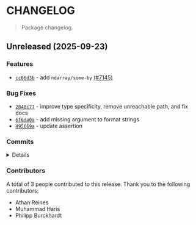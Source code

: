 # CHANGELOG

> Package changelog.

<section class="release" id="unreleased">

## Unreleased (2025-09-23)

<section class="features">

### Features

-   [`cc66d3b`](https://github.com/stdlib-js/stdlib/commit/cc66d3b709812126709d2d6c8232ffc2dbd8b576) - add `ndarray/some-by` [(#7145)](https://github.com/stdlib-js/stdlib/pull/7145)

</section>

<!-- /.features -->

<section class="bug-fixes">

### Bug Fixes

-   [`2848c77`](https://github.com/stdlib-js/stdlib/commit/2848c77bb0cf8fd2fc78fe72095a1aad2e545a36) - improve type specificity, remove unreachable path, and fix docs
-   [`6f6da0a`](https://github.com/stdlib-js/stdlib/commit/6f6da0afaa12ef31691ae659f6a005f140d81cd1) - add missing argument to format strings
-   [`495669a`](https://github.com/stdlib-js/stdlib/commit/495669aaf5064ff0043a6ceab9216a3b8c1c84f1) - update assertion

</section>

<!-- /.bug-fixes -->

<section class="commits">

### Commits

<details>

-   [`2ebf45f`](https://github.com/stdlib-js/stdlib/commit/2ebf45f557a99301791e2d4dbf23609372711f9b) - **docs:** update comments _(by Athan Reines)_
-   [`2848c77`](https://github.com/stdlib-js/stdlib/commit/2848c77bb0cf8fd2fc78fe72095a1aad2e545a36) - **fix:** improve type specificity, remove unreachable path, and fix docs _(by Athan Reines)_
-   [`6f6da0a`](https://github.com/stdlib-js/stdlib/commit/6f6da0afaa12ef31691ae659f6a005f140d81cd1) - **fix:** add missing argument to format strings _(by Philipp Burckhardt)_
-   [`599c41f`](https://github.com/stdlib-js/stdlib/commit/599c41f5fb2ec89c381b7902319b779be8cc6bd5) - **docs:** remove extra empty lines [(#7405)](https://github.com/stdlib-js/stdlib/pull/7405) _(by stdlib-bot)_
-   [`495669a`](https://github.com/stdlib-js/stdlib/commit/495669aaf5064ff0043a6ceab9216a3b8c1c84f1) - **fix:** update assertion _(by Athan Reines)_
-   [`cc66d3b`](https://github.com/stdlib-js/stdlib/commit/cc66d3b709812126709d2d6c8232ffc2dbd8b576) - **feat:** add `ndarray/some-by` [(#7145)](https://github.com/stdlib-js/stdlib/pull/7145) _(by Muhammad Haris, Athan Reines)_

</details>

</section>

<!-- /.commits -->

<section class="contributors">

### Contributors

A total of 3 people contributed to this release. Thank you to the following contributors:

-   Athan Reines
-   Muhammad Haris
-   Philipp Burckhardt

</section>

<!-- /.contributors -->

</section>

<!-- /.release -->

